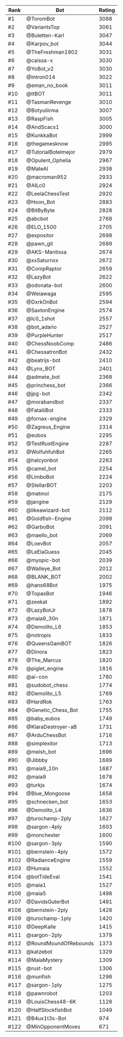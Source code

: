 Rank|Bot|Rating
---|---|---
#1|@ToromBot|3088
#2|@VariantsTop|3061
#3|@Buletten-Karl|3047
#4|@Karpov_bot|3044
#5|@TheFreshman1902|3031
#6|@caissa-x|3030
#7|@YoBot_v2|3030
#8|@Intron014|3022
#9|@eman_no_book|3011
#10|@ttBOT|3011
#11|@TasmanRevenge|3010
#12|@Botyuliirma|3007
#13|@RaspFish|3005
#14|@AndScacs1|3000
#15|@KunkkaBot|2999
#16|@thegamesknow|2995
#17|@TutorialBotelmejor|2979
#18|@Opulent_Ophelia|2967
#19|@MateAI|2938
#20|@macroman952|2933
#21|@AILc0|2924
#22|@LeelaChessTest|2920
#23|@Hoon_Bot|2883
#24|@BitByByte|2828
#25|@abcbot|2768
#26|@ELO_1500|2705
#27|@expositor|2698
#28|@pawn_git|2689
#29|@AKS-Mantissa|2674
#30|@xxSaturnxx|2672
#31|@CompRaptor|2659
#32|@LazyBot|2622
#33|@odonata-bot|2600
#34|@Weiawaga|2595
#35|@DxrkOnBot|2594
#36|@SaxtonEngine|2574
#37|@lc0_1shot|2557
#38|@bot_adario|2527
#39|@PurpleHunter|2517
#40|@ChessNoobComp|2486
#41|@ChessatronBot|2432
#42|@beatrijs-bot|2410
#43|@Lynx_BOT|2401
#44|@admete_bot|2368
#45|@princhess_bot|2366
#46|@jpg-bot|2342
#47|@morabandbot|2337
#48|@FataliiBot|2333
#49|@fornax-engine|2329
#50|@Zagreus_Engine|2314
#51|@eubos|2295
#52|@TestRustEngine|2287
#53|@WolfuhfuhBot|2265
#54|@halcyonbot|2263
#55|@camel_bot|2254
#56|@LimboBot|2224
#57|@StellarBOT|2203
#58|@matmoi|2175
#59|@jangine|2129
#60|@likeawizard-bot|2112
#61|@Goldfish-Engine|2098
#62|@GarboBot|2091
#63|@maello_bot|2069
#64|@LoevBot|2057
#65|@LeElaGuess|2045
#66|@myopic-bot|2039
#67|@Walleye_Bot|2012
#68|@BLANK_BOT|2002
#69|@hans68Bot|1975
#70|@TopasBot|1946
#71|@zeekat|1892
#72|@LazyBotJr|1878
#73|@maia9_30n|1871
#74|@Demolito_L6|1853
#75|@notropis|1833
#76|@QueensGamBOT|1826
#77|@Dinora|1823
#78|@The_Marcus|1820
#79|@piglet_engine|1816
#80|@ai-con|1780
#81|@sudobot_chess|1774
#82|@Demolito_L5|1769
#83|@HardRok|1763
#84|@Genetic_Chess_Bot|1755
#85|@baby_eubos|1749
#86|@KlaraDestroyer-aB|1731
#87|@ArduChessBot|1716
#88|@simplexitor|1713
#89|@melsh_bot|1696
#90|@Jibbby|1689
#91|@maia9_10n|1687
#92|@maia9|1678
#93|@turkjs|1674
#94|@Blue_Mongoose|1658
#95|@schnecken_bot|1653
#96|@Demolito_L4|1636
#97|@turochamp-2ply|1627
#98|@sargon-4ply|1603
#99|@monchester|1600
#100|@sargon-3ply|1590
#101|@bernstein-4ply|1572
#102|@RadianceEngine|1559
#103|@Humaia|1552
#104|@botTideEval|1541
#105|@maia1|1527
#106|@maia5|1498
#107|@DavidsGuterBot|1491
#108|@bernstein-2ply|1428
#109|@turochamp-1ply|1420
#110|@DeepKalle|1415
#111|@sargon-2ply|1379
#112|@RoundMoundOfRebounds|1373
#113|@katzebot|1329
#114|@MaiaMystery|1309
#115|@rust-bot|1306
#116|@munfish|1298
#117|@sargon-1ply|1275
#118|@pawnrobot|1203
#119|@LouisChess48-6K|1128
#120|@HalfStockfishBot|1049
#121|@B4ux1t3s-Bot|974
#122|@MinOpponentMoves|671
